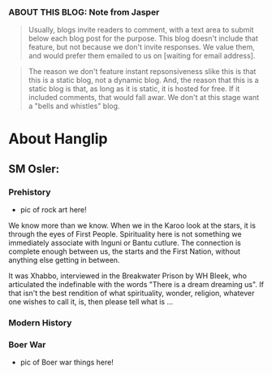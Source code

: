 ### ABOUT THIS BLOG: Note from Jasper

>Usually, blogs invite readers to comment, with a text area to submit below each blog post for the purpose.  This blog doesn't include that feature, but not because we don't invite responses. We value them, and would prefer them emailed to us on [waiting for email address].

>The reason we don't feature instant repsonsiveness slike this is that this is a static blog, not a dynamic blog. And, the reason that this is a static blog is that, as long as it is static, it is hosted for free. If it included comments, that would fall awar. We don't at this stage want a "bells and whistles" blog.

# About Hanglip

## SM Osler:

### Prehistory

- pic of rock art here!

We know more than we know. When we in the Karoo look at the stars, it is through the eyes of First People. Spirituality here is not something we immediately associate with Inguni or Bantu cutlure. The connection is complete enough between us, the starts and the First Nation, without anything else getting in between.  

It was Xhabbo, interviewed in the Breakwater Prison by WH Bleek, who articulated the indefinable with the words "There is a dream dreaming us". If that isn't the best rendition of what spirituality, wonder, religion, whatever one wishes to call it, is, then please tell what is ...


### Modern History

### Boer War

- pic of Boer war things here!